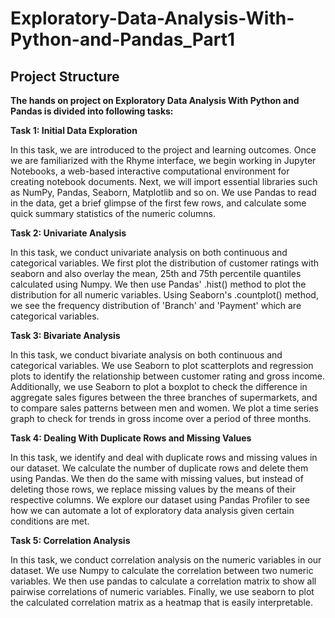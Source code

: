 # Exploratory-Data-Analysis-With-Python-and-Pandas_Part1

## Project Structure

**The hands on project on Exploratory Data Analysis With Python and Pandas is divided into following tasks:**

**Task 1: Initial Data Exploration**

In this task, we are introduced to the project and learning outcomes.
Once we are familiarized with the Rhyme interface, we begin working in Jupyter Notebooks, a web-based interactive computational environment for creating notebook documents.
Next, we will import essential libraries such as NumPy, Pandas, Seaborn, Matplotlib and so on.
We use Pandas to read in the data, get a brief glimpse of the first few rows, and calculate some quick summary statistics of the numeric columns.

**Task 2: Univariate Analysis**

In this task, we conduct univariate analysis on both continuous and categorical variables.
We first plot the distribution of customer ratings with seaborn and also overlay the mean, 25th and 75th percentile quantiles calculated using Numpy.
We then use Pandas' .hist() method to plot the distribution for all numeric variables.
Using Seaborn's .countplot() method, we see the frequency distribution of 'Branch' and 'Payment' which are categorical variables.

**Task 3: Bivariate Analysis**

In this task, we conduct bivariate analysis on both continuous and categorical variables.
We use Seaborn to plot scatterplots and regression plots to identify the relationship between customer rating and gross income.
Additionally, we use Seaborn to plot a boxplot to check the difference in aggregate sales figures between the three branches of supermarkets, and to compare sales patterns between men and women.
We plot a time series graph to check for trends in gross income over a period of three months.

**Task 4: Dealing With Duplicate Rows and Missing Values**

In this task, we identify and deal with duplicate rows and missing values in our dataset.
We calculate the number of duplicate rows and delete them using Pandas.
We then do the same with missing values, but instead of deleting those rows, we replace missing values by the means of their respective columns.
We explore our dataset using Pandas Profiler to see how we can automate a lot of exploratory data analysis given certain conditions are met.

**Task 5: Correlation Analysis**

In this task, we conduct correlation analysis on the numeric variables in our dataset.
We use Numpy to calculate the correlation between two numeric variables.
We then use pandas to calculate a correlation matrix to show all pairwise correlations of numeric variables.
Finally, we use seaborn to plot the calculated correlation matrix as a heatmap that is easily interpretable.
